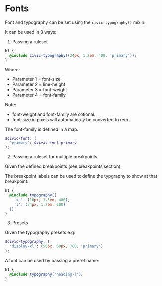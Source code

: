 # Fonts

Font and typography can be set using the `civic-typography()` mixin.

It can be used in 3 ways:

1. Passing a ruleset

```scss
h1 {
  @include civic-typography((24px, 1.2em, 400, 'primary'));
}
```

Where:

* Parameter 1 = font-size
* Parameter 2 = line-height
* Parameter 3 = font-weight
* Parameter 4 = font-family

Note:

* font-weight and font-family are optional.
* font-size in pixels will automatically be converted to rem.

The font-family is defined in a map:

```scss
$civic-font: (
  'primary': $civic-font-primary
);
```

2. Passing a ruleset for multiple breakpoints

Given the defined breakpoints (see breakpoints section):

The breakpoint labels can be used to define the typgraphy to show at that
breakpoint.

```scss
h1 {
  @include typography((
    'xs': (16px, 1.5em, 400),
    'l': (24px, 1.2em, 600)
  ));
}
```

3. Presets

Given the typography presets e.g:

```scss
$civic-typography: (
  'display-xl': (56px, 60px, 700, 'primary')
);
```

A font can be used by passing a preset name:

```scss
h1 {
  @include typography('heading-l');
}
```
